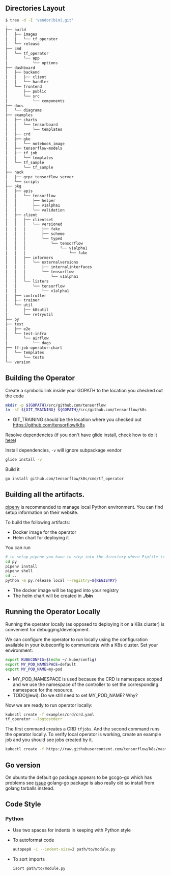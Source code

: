 
## Directories Layout

```sh
$ tree -d -I 'vendor|bin|.git'
.
├── build
│   ├── images
│   │   └── tf_operator
│   └── release
├── cmd
│   └── tf_operator
│       └── app
│           └── options
├── dashboard
│   ├── backend
│   │   ├── client
│   │   └── handler
│   └── frontend
│       ├── public
│       └── src
│           └── components
├── docs
│   └── diagrams
├── examples
│   ├── charts
│   │   └── tensorboard
│   │       └── templates
│   ├── crd
│   ├── gke
│   │   └── notebook_image
│   ├── tensorflow-models
│   ├── tf_job
│   │   └── templates
│   └── tf_sample
│       └── tf_sample
├── hack
│   ├── grpc_tensorflow_server
│   └── scripts
├── pkg
│   ├── apis
│   │   └── tensorflow
│   │       ├── helper
│   │       ├── v1alpha1
│   │       └── validation
│   ├── client
│   │   ├── clientset
│   │   │   └── versioned
│   │   │       ├── fake
│   │   │       ├── scheme
│   │   │       └── typed
│   │   │           └── tensorflow
│   │   │               └── v1alpha1
│   │   │                   └── fake
│   │   ├── informers
│   │   │   └── externalversions
│   │   │       ├── internalinterfaces
│   │   │       └── tensorflow
│   │   │           └── v1alpha1
│   │   └── listers
│   │       └── tensorflow
│   │           └── v1alpha1
│   ├── controller
│   ├── trainer
│   └── util
│       ├── k8sutil
│       └── retryutil
├── py
├── test
│   ├── e2e
│   └── test-infra
│       └── airflow
│           └── dags
├── tf-job-operator-chart
│   └── templates
│       └── tests
└── version


```

## Building the Operator

Create a symbolic link inside your GOPATH to the location you checked out the code

```sh
mkdir -p ${GOPATH}/src/github.com/tensorflow
ln -sf ${GIT_TRAINING} ${GOPATH}/src/github.com/tensorflow/k8s
```

* GIT_TRAINING should be the location where you checked out https://github.com/tensorflow/k8s

Resolve dependencies (if you don't have glide install, check how to do it [here](https://github.com/Masterminds/glide/blob/master/README.md#install))

Install dependencies, `-v` will ignore subpackage vendor

```sh
glide install -v
```

Build it

```sh
go install github.com/tensorflow/k8s/cmd/tf_operator
```

## Building all the artifacts.

[pipenv](https://docs.pipenv.org/) is recommended to manage local Python environment.
You can find setup information on their website.

To build the following artifacts:

* Docker image for the operator
* Helm chart for deploying it

You can run

```sh
# to setup pipenv you have to step into the directory where Pipfile is located
cd py
pipenv install
pipenv shell
cd ..
python -m py.release local --registry=${REGISTRY}
```

* The docker image will be tagged into your registry
* The helm chart will be created in **./bin**

## Running the Operator Locally

Running the operator locally (as opposed to deploying it on a K8s cluster) is convenient for debugging/development.

We can configure the operator to run locally using the configuration available in your kubeconfig to communicate with
a K8s cluster. Set your environment:

```sh
export KUBECONFIG=$(echo ~/.kube/config)
export MY_POD_NAMESPACE=default
export MY_POD_NAME=my-pod
```

* MY_POD_NAMESPACE is used because the CRD is namespace scoped and we use the namespace of the controller to
  set the corresponding namespace for the resource.
* TODO(jlewi): Do we still need to set MY_POD_NAME? Why?

Now we are ready to run operator locally:

```sh
kubectl create -f examples/crd/crd.yaml
tf_operator --logtostderr
```

The first command creates a CRD `tfjobs`. And the second command runs the operator locally. To verify local
operator is working, create an example job and you should see jobs created by it.

```sh
kubectl create -f https://raw.githubusercontent.com/tensorflow/k8s/master/examples/tf_job.yaml
```

## Go version

On ubuntu the default go package appears to be gccgo-go which has problems see [issue](https://github.com/golang/go/issues/15429) golang-go package is also really old so install from golang tarballs instead.

## Code Style

### Python

* Use two spaces for indents in keeping with Python style
* To autoformat code

  ```sh
  autopep8 -i --indent-size=2 path/to/module.py
  ```

* To sort imports

  ```sh
  isort path/to/module.py
  ```
